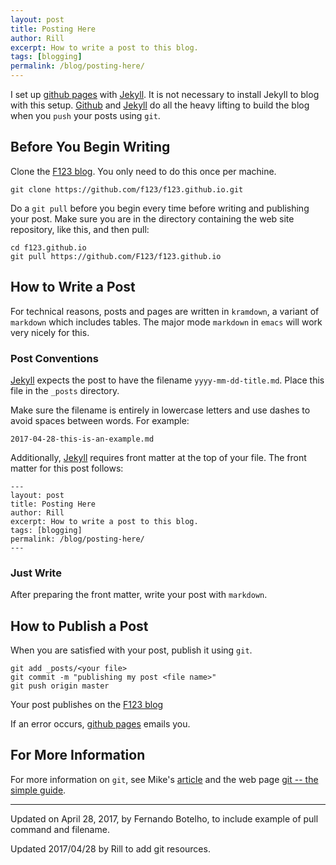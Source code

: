 ```yaml
---
layout: post
title: Posting Here
author: Rill
excerpt: How to write a post to this blog.
tags: [blogging]
permalink: /blog/posting-here/
---
```


I set up [github pages][github pages] with [Jekyll][jekyll]. It is not
necessary to install Jekyll to blog with this
setup. [Github][github pages] and [Jekyll][jekyll] do all the heavy
lifting to build the blog when you `push` your posts using `git`.

Before You Begin Writing
------------------------

Clone the [F123 blog][f123blog]. You only need to do this once per machine.

    git clone https://github.com/f123/f123.github.io.git    
	
Do a `git pull` before you begin every time before writing and
publishing your post. Make sure you are in the directory containing the web site repository, like this, and then pull:

	cd f123.github.io
	git pull https://github.com/F123/f123.github.io

How to Write a Post
-------------------

For technical reasons, posts and pages are written in `kramdown`, a
variant of `markdown` which includes tables. The major mode `markdown`
in `emacs` will work very nicely for this.

### Post Conventions ###

[Jekyll][jekyll] expects the post to have the filename
`yyyy-mm-dd-title.md`. Place this file in the `_posts` directory.

Make sure the filename is entirely in lowercase letters and use dashes
to avoid spaces between words. For example:

    2017-04-28-this-is-an-example.md

Additionally, [Jekyll][jekyll] requires front matter at the top of
your file. The front matter for this post  follows:

    ---
    layout: post
    title: Posting Here
    author: Rill
    excerpt: How to write a post to this blog.
    tags: [blogging]
    permalink: /blog/posting-here/
    ---

### Just Write ###

After preparing the front matter, write your post with `markdown`.

How to Publish a Post
---------------------

When you are satisfied with your post, publish it using `git`.

    git add _posts/<your file>
    git commit -m "publishing my post <file name>"
    git push origin master

Your post publishes on the [F123 blog][f123blog]

If an error occurs, [github pages][github pages] emails you.

For More Information
--------------------

For more information on `git`, see Mike's [article][git] and
the web page [git -- the simple guide][simple].

-------------------------------------------------------------------------------

Updated on April 28, 2017, by Fernando Botelho, to include example of
pull command and filename.

Updated 2017/04/28 by Rill to add git resources.

[github pages]: https://guides.github.com/features/pages/  "github pages"

[jekyll]: http://jekyllrb.com/ "Jekyll"

[f123blog]: https://f123.github.io/ "F123 blog"

[git]: https://f123.github.io/workflows/git/ "git"

[simple]: http://rogerdudler.github.io/git-guide/ "git guide"


